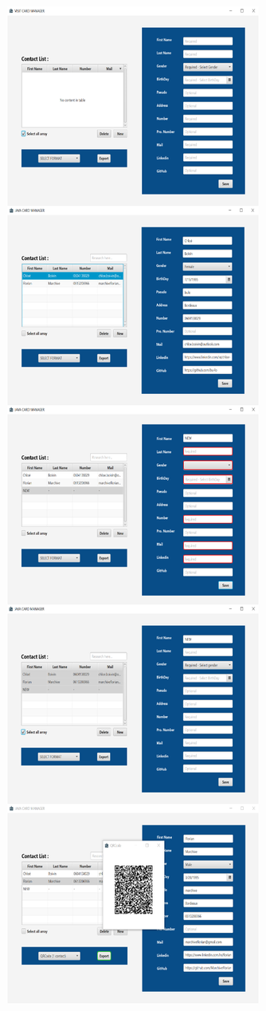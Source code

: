 <img align="center" src="./previews/preview_javaCard.PNG" width="600" height="400" />

<img align="center" src="./previews/preview_chloe_javaCard.PNG" width="600" height="400" />

<img align="center" src="./previews/preview_error_javaCard.PNG" width="600" height="400" />

<img align="center" src="./previews/preview_selectAll_javaCard.PNG" width="600" height="400" />

<img align="center" src="./previews/preview_QRCode1_javaCard.PNG" width="600" height="400" />
